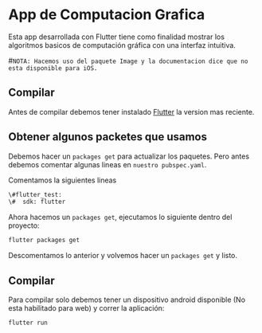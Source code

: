 # App de Computacion Grafica

Esta app desarrollada con Flutter tiene como finalidad mostrar los algoritmos basicos de
computación gráfica con una interfaz intuitiva.

#`NOTA: Hacemos uso del paquete Image y la documentacion dice que no esta disponible para iOS.`

## Compilar

Antes de compilar debemos tener instalado [Flutter](https://flutter-es.io/) la version mas reciente.

## Obtener algunos packetes que usamos

Debemos hacer un `packages get` para actualizar los paquetes. Pero antes debemos comentar algunas lineas en `nuestro pubspec.yaml`.

Comentamos la siguientes lineas
```bash
\#flutter_test:
\#  sdk: flutter
```

Ahora hacemos un `packages get`, ejecutamos lo siguiente dentro del proyecto:
```bash
flutter packages get
```
Descomentamos lo anterior y volvemos hacer un `packages get` y listo.

## Compilar

Para compilar solo debemos tener un dispositivo android disponible (No esta habilitado para web)
y correr la aplicación:
```bash
flutter run
```
